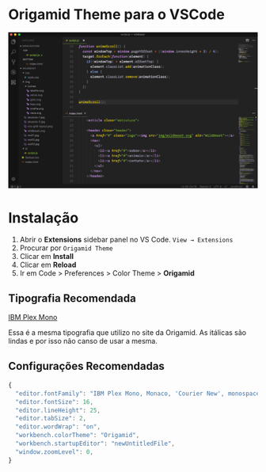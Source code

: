 # Origamid Theme para o VSCode

![Screenshot](https://github.com/origamid/origamid-vscode/raw/master/./screenshot.png?raw=true)

# Instalação

1. Abrir o **Extensions** sidebar panel no VS Code. `View → Extensions`
2. Procurar por `Origamid Theme`
3. Clicar em **Install**
4. Clicar em **Reload**
5. Ir em Code > Preferences > Color Theme > **Origamid**

## Tipografia Recomendada

[IBM Plex Mono](https://fonts.google.com/specimen/IBM+Plex+Mono)

Essa é a mesma tipografia que utilizo no site da Origamid. As itálicas são lindas e por isso não canso de usar a mesma.

## Configurações Recomendadas

```js
{
  "editor.fontFamily": "IBM Plex Mono, Monaco, 'Courier New', monospace",
  "editor.fontSize": 16,
  "editor.lineHeight": 25,
  "editor.tabSize": 2,
  "editor.wordWrap": "on",
  "workbench.colorTheme": "Origamid",
  "workbench.startupEditor": "newUntitledFile",
  "window.zoomLevel": 0,
}
```